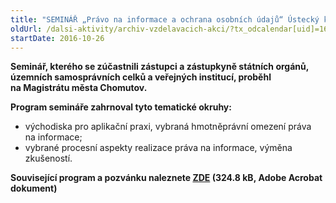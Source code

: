 ```yaml
---
title: "SEMINÁŘ „Právo na informace a ochrana osobních údajů“ Ústecký kraj"
oldUrl: /dalsi-aktivity/archiv-vzdelavacich-akci/?tx_odcalendar[uid]=163&cHash=82309f090733d73a945beb2c029b1cc5
startDate: 2016-10-26
---
```


<p><b>Seminář, kterého se zúčastnili zástupci a zástupkyně státních orgánů, územních samosprávních celků a veřejných institucí, proběhl na Magistrátu města Chomutov.</b></p>
<p><b>Program semináře zahrnoval tyto tematické okruhy:</b></p>
<p></p><ul><li>východiska pro aplikační praxi, vybraná hmotněprávní omezení práva na informace;</li><li>vybrané procesní aspekty realizace práva na informace, výměna zkušeností.</li></ul><p><b>Související program a pozvánku naleznete <a href="https://www.ochrance.cz/uploads-import/projekt_ESF/ARCHIV_2016/SEMINARE_ARCHIV/10_26_Pravo_na_informace_a_ochrana_osobnich_udaju_pozvanka.pdf" target="_blank">ZDE</a> (324.8 kB, Adobe Acrobat dokument)</b></p>
<p></p>
